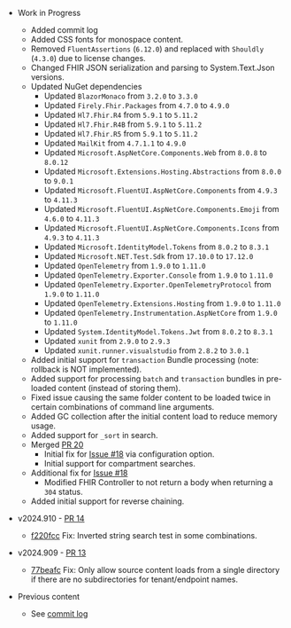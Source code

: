 * Work in Progress
    * Added commit log
    * Added CSS fonts for monospace content.
    * Removed `FluentAssertions` (`6.12.0`) and replaced with `Shouldly` (`4.3.0`) due to license changes.
    * Changed FHIR JSON serialization and parsing to System.Text.Json versions.
    * Updated NuGet dependencies
        * Updated `BlazorMonaco` from `3.2.0` to `3.3.0`
        * Updated `Firely.Fhir.Packages` from `4.7.0` to `4.9.0`
        * Updated `Hl7.Fhir.R4` from `5.9.1` to `5.11.2`
        * Updated `Hl7.Fhir.R4B` from `5.9.1` to `5.11.2`
        * Updated `Hl7.Fhir.R5` from `5.9.1` to `5.11.2`
        * Updated `MailKit` from `4.7.1.1` to `4.9.0`
        * Updated `Microsoft.AspNetCore.Components.Web` from `8.0.8` to `8.0.12`
        * Updated `Microsoft.Extensions.Hosting.Abstractions` from `8.0.0` to `9.0.1`
        * Updated `Microsoft.FluentUI.AspNetCore.Components` from `4.9.3` to `4.11.3`
        * Updated `Microsoft.FluentUI.AspNetCore.Components.Emoji` from `4.6.0` to `4.11.3`
        * Updated `Microsoft.FluentUI.AspNetCore.Components.Icons` from `4.9.3` to `4.11.3`
        * Updated `Microsoft.IdentityModel.Tokens` from `8.0.2` to `8.3.1`
        * Updated `Microsoft.NET.Test.Sdk` from `17.10.0` to `17.12.0`
        * Updated `OpenTelemetry` from `1.9.0` to `1.11.0`
        * Updated `OpenTelemetry.Exporter.Console` from `1.9.0` to `1.11.0`
        * Updated `OpenTelemetry.Exporter.OpenTelemetryProtocol` from `1.9.0` to `1.11.0`
        * Updated `OpenTelemetry.Extensions.Hosting` from `1.9.0` to `1.11.0`
        * Updated `OpenTelemetry.Instrumentation.AspNetCore` from `1.9.0` to `1.11.0`
        * Updated `System.IdentityModel.Tokens.Jwt` from `8.0.2` to `8.3.1`
        * Updated `xunit` from `2.9.0` to `2.9.3`
        * Updated `xunit.runner.visualstudio` from `2.8.2` to `3.0.1`
    * Added initial support for `transaction` Bundle processing (note: rollback is NOT implemented).
    * Added support for processing `batch` and `transaction` bundles in pre-loaded content (instead of storing them).
    * Fixed issue causing the same folder content to be loaded twice in certain combinations of command line arguments.
    * Added GC collection after the initial content load to reduce memory usage.
    * Added support for `_sort` in search.
    * Merged [PR 20](https://github.com/FHIR/fhir-candle/commit/d8d7645e1b11ac918361238537f10135cc9ce5ab)
        * Initial fix for [Issue #18](https://github.com/FHIR/fhir-candle/issues/18) via configuration option.
        * Initial support for compartment searches.
    * Additional fix for [Issue #18](https://github.com/FHIR/fhir-candle/issues/18)
        * Modified FHIR Controller to not return a body when returning a `304` status.
    * Added initial support for reverse chaining.

* v2024.910 - [PR 14](https://github.com/FHIR/fhir-candle/commit/70a8b38a40649160b3711e9a5a7ad4307e8e9d9a)
    * [f220fcc](https://github.com/FHIR/fhir-candle/commit/f220fccc24647311d43fb7807d910cc1613f7f27) Fix: Inverted string search test in some combinations.
* v2024.909 - [PR 13](https://github.com/FHIR/fhir-candle/commit/31fbbecd122f38003d44d2ff2f284ed864a3ed96)
    * [77beafc](https://github.com/FHIR/fhir-candle/commit/77beafc36fbb1b5b80f76a27312032efe26aa729) Fix: Only allow source content loads from a single directory if there are no subdirectories for tenant/endpoint names.

* Previous content
    * See [commit log](https://github.com/FHIR/fhir-candle/commits/main/)
